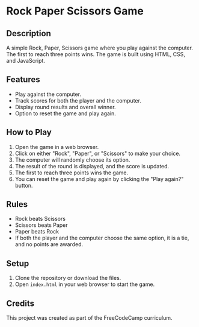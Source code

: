 # Rock Paper Scissors Game

## Description
A simple Rock, Paper, Scissors game where you play against the computer. The first to reach three points wins. The game is built using HTML, CSS, and JavaScript.

## Features
- Play against the computer.
- Track scores for both the player and the computer.
- Display round results and overall winner.
- Option to reset the game and play again.

## How to Play
1. Open the game in a web browser.
2. Click on either "Rock", "Paper", or "Scissors" to make your choice.
3. The computer will randomly choose its option.
4. The result of the round is displayed, and the score is updated.
5. The first to reach three points wins the game.
6. You can reset the game and play again by clicking the "Play again?" button.

## Rules
- Rock beats Scissors
- Scissors beats Paper
- Paper beats Rock
- If both the player and the computer choose the same option, it is a tie, and no points are awarded.

## Setup
1. Clone the repository or download the files.
2. Open `index.html` in your web browser to start the game.

## Credits

This project was created as part of the FreeCodeCamp curriculum.
